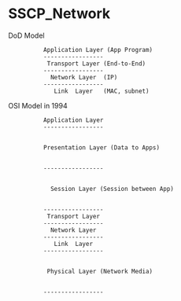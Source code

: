 # SSCP_Network

DoD Model

              Application Layer (App Program)
              -----------------
               Transport Layer (End-to-End)
              -----------------
                Network Layer  (IP)
              -----------------
                 Link  Layer   (MAC, subnet)

OSI Model in 1994

              Application Layer
              -----------------
              
              
              Presentation Layer (Data to Apps)
              
              
              -----------------
              
              
                Session Layer (Session between App)
                
              
              -----------------
               Transport Layer
              -----------------
                Network Layer
              -----------------
                 Link  Layer
              -----------------
              
              
               Physical Layer (Network Media)
               
               
              -----------------

    
